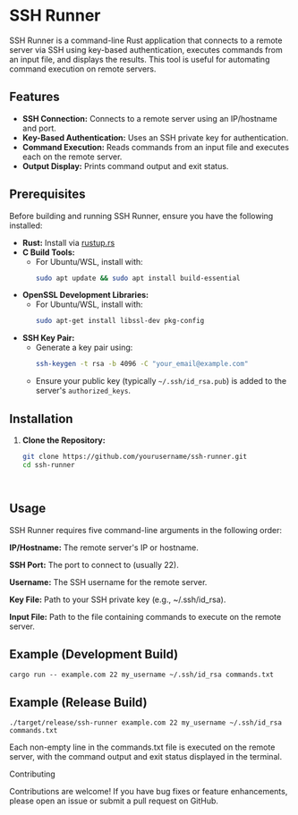# SSH Runner

SSH Runner is a command-line Rust application that connects to a remote server via SSH using key-based authentication, executes commands from an input file, and displays the results. This tool is useful for automating command execution on remote servers.

## Features

- **SSH Connection:** Connects to a remote server using an IP/hostname and port.
- **Key-Based Authentication:** Uses an SSH private key for authentication.
- **Command Execution:** Reads commands from an input file and executes each on the remote server.
- **Output Display:** Prints command output and exit status.

## Prerequisites

Before building and running SSH Runner, ensure you have the following installed:

- **Rust:** Install via [rustup.rs](https://rustup.rs/)
- **C Build Tools:**  
  - For Ubuntu/WSL, install with:
    ```bash
    sudo apt update && sudo apt install build-essential
    ```
- **OpenSSL Development Libraries:**  
  - For Ubuntu/WSL, install with:
    ```bash
    sudo apt-get install libssl-dev pkg-config
    ```
- **SSH Key Pair:**  
  - Generate a key pair using:
    ```bash
    ssh-keygen -t rsa -b 4096 -C "your_email@example.com"
    ```
  - Ensure your public key (typically `~/.ssh/id_rsa.pub`) is added to the server's `authorized_keys`.

## Installation

1. **Clone the Repository:**
   ```bash
   git clone https://github.com/yourusername/ssh-runner.git
   cd ssh-runner




## Usage

SSH Runner requires five command-line arguments in the following order:

  

**IP/Hostname:** The remote server's IP or hostname.

**SSH Port:** The port to connect to (usually 22).

**Username:** The SSH username for the remote server.

**Key File:** Path to your SSH private key (e.g., ~/.ssh/id_rsa).

**Input File:** Path to the file containing commands to execute on the remote server.

## Example (Development Build)

    cargo run -- example.com 22 my_username ~/.ssh/id_rsa commands.txt

## Example (Release Build)

    ./target/release/ssh-runner example.com 22 my_username ~/.ssh/id_rsa commands.txt

Each non-empty line in the commands.txt file is executed on the remote server, with the command output and exit status displayed in the terminal.


Contributing

Contributions are welcome! If you have bug fixes or feature enhancements, please open an issue or submit a pull request on GitHub.